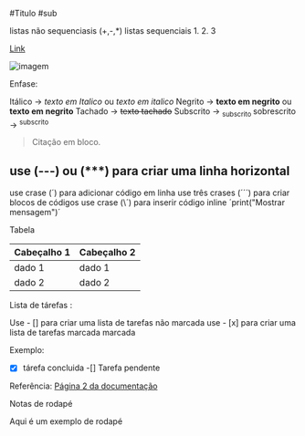 #Titulo
#sub

listas não sequenciasis
(+,-,*)
listas sequenciais 
1.
2.
3









[Link](https://github.com/BrunoHWM/UC10_Documento/edit/main/README.md)

![imagem](url)

Enfase:

Itálico -> *texto em Italico* ou _texto em italico_
Negrito -> **texto em negrito** ou __texto em negrito__
Tachado -> ~~texto tachado~~
Subscrito -> <sub> subscrito </sub>
sobrescrito -> <sup> subscrito </sup>


> Citação em bloco.


use (---) ou (***)
para criar uma linha horizontal 
---



use crase (´) para adicionar código em linha 
use três crases (´´´) para criar blocos de códigos
use crase (\´) para inserir código inline
´print("Mostrar mensagem")´



Tabela

| Cabeçalho 1 | Cabeçalho 2 |
|------------ |------------ |
| dado 1      | dado 1      |
| dado 2      | dado 2      |


Lista de tárefas :

Use - [] para criar uma lista de tarefas não marcada 
use - [x] para criar uma lista de tarefas marcada marcada 

Exemplo:
-[x] tárefa concluida
-[]  Tarefa pendente

Referência:
[Página 2 da documentação](pagina.md)


Notas de rodapé

Aqui é um exemplo de rodapé
[^1]: rodapé: conteudo inferior 














